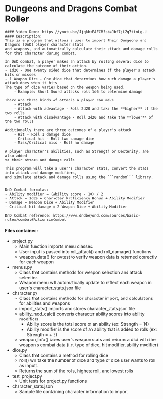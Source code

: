  # Dungeons and Dragons Combat Roller
    #### Video Demo: https://youtu.be/JjqkbxEAFCM?si=Jbf7jLZq7ttnLg-U
    #### Description:
    This is a program that allows a user to import their Dungeons and Dragons (DnD) player character stats
    and weapons, and automatically calculate their attack and damage rolls for that character during combat.

    In DnD combat, a player makes an attack by rolling several dice to calculate the outcome of their action.
    - 1d20 - One twenty sided dice that determines if the player's attack hits or misses
    - 1 Weapon Dice - One dice that determines how much damage a player's attack does when it hits
    The type of dice varies based on the weapon being used.
        - Example: Short Sword attacks roll 1d6 to determine damage

    There are three kinds of attacks a player can make
        - Attack
        - Attack with advantage - Roll 2d20 and take the **higher** of the two rolls
        - Attack with disadvantage - Roll 2d20 and take the **lower** of the two rolls

    Additionally there are three outcomes of a player's attack
        - Hit - Roll 1 damage dice
        - Critical hit - Roll two damage dice
        - Miss/Critical miss - Roll no damage

    A player character's abilities, such as Strength or Dexterity, are also added
    to their attack and damage rolls

    This program will take a user's character stats, convert the stats into attack and damage modifiers,
    and simulate attack and damage rolls using the ```random``` library.


    DnD Combat formulas:
    - Ability modifier = (Ability score - 10) / 2
    - Attack = 1d20 + Character Proficiency Bonus + Ability Modifier
    - Damage = Weapon Dice + Ability Modifier
    - Critical hit damage = 2 Weapon Dice + Ability Modifier

    DnD Combat reference: https://www.dndbeyond.com/sources/basic-rules/combat#ActionsinCombat

#### Files contained:

- project.py
  - Main function imports menu classes.
  - User input is passed into roll_attack() and roll_damage() functions
  - weapon_data() for pytest to verify weapon data is returned correctly for each weapon
- menus.py
  - Class that contains methods for weapon selection and attack selection
  - Weapon menu will automatically update to reflect each weapon in user's character_stats.json file
- character.py
  - Class that contains methods for character import, and calculations for abilities and weapons
  - import_stats() imports and stores character_stats.json file
  - ability_mod_calc() converts character ability scores into ability modifiers
    - Ability score is the total score of an ability (ex: Strength = 14)
    - Ability modifier is the score of an ability that is added to rolls (ex: Strength = + 2)
  - weapon_info() takes user's weapon stats and returns a dict with the weapon's combat data (i.e. type of dice, hit modifier, ability modifier)
- dice.py
  - Class that contains a method for rolling dice
  - roll() will take the number of dice and type of dice user wants to roll as inputs
  - Returns the sum of the rolls, highest roll, and lowest rolls
- test_project.py
  - Unit tests for project.py functions
- character_stats.json
  - Sample file containing character information to import
